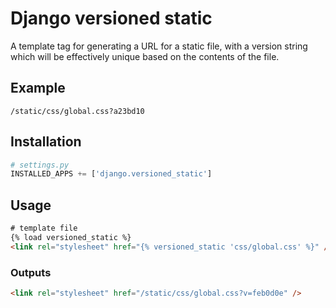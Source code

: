 Django versioned static
===

A template tag for generating a URL for a static file, with a version string which will be effectively unique based on the contents of the file.

Example
---

```
/static/css/global.css?a23bd10
```

Installation
---

``` python
# settings.py
INSTALLED_APPS += ['django.versioned_static']
```

Usage
---

``` html
# template file
{% load versioned_static %}
<link rel="stylesheet" href="{% versioned_static 'css/global.css' %}" />
```

### Outputs

``` html
<link rel="stylesheet" href="/static/css/global.css?v=feb0d0e" />
```
